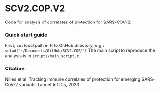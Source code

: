 # SCV2.COP.V2

Code for analysis of correlates of protection for SARS-COV-2.

### Quick start guide

First, set local path in R to GitHub directory, e.g.: `setwd("~/Documents/GitHub/SCV2.COP/")` The main script to reproduce the analysis is in `scripts/main_script.r`.

### Citation
Nilles et al. Tracking immune correlates of protection for emerging SARS-CoV-2 variants. Lancet Inf Dis, 2023
